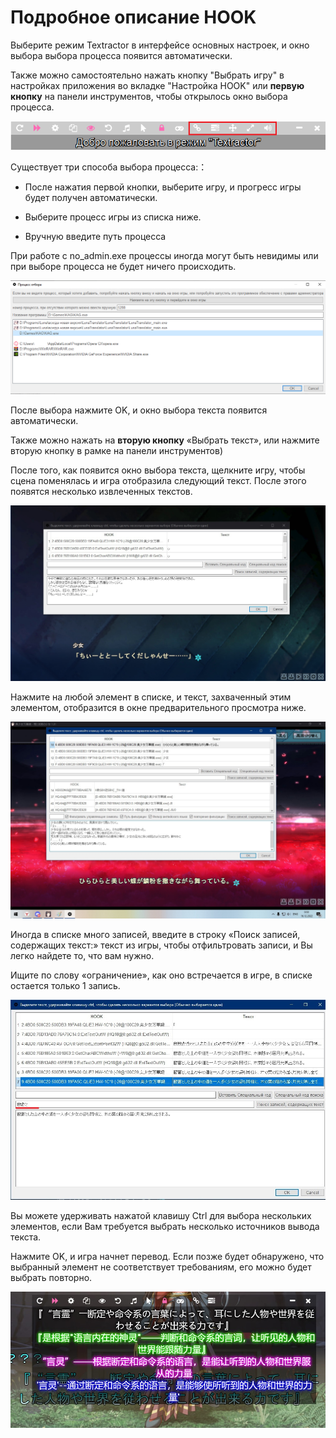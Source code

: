 
# Подробное описание HOOK
 

Выберите режим Textractor в интерфейсе основных настроек, и окно выбора выбора процесса появится автоматически.

Также можно самостоятельно нажать кнопку "Выбрать игру" в настройках приложения во вкладке "Настройка HOOK" или **первую кнопку** на панели инструментов, чтобы открылось окно выбора процесса.


<div align="center"><img src='./ru/pics/toolbar3_ru.png'></div> 


Существует три способа выбора процесса:：

* После нажатия первой кнопки, выберите игру, и прогресс игры будет получен автоматически.

* Выберите процесс игры из списка ниже.

* Вручную введите путь процесса

При работе с no_admin.exe процессы иногда могут быть невидимы или при выборе процесса не будет ничего происходить.

<div align="center"><img src='./ru/pics/selectprocess_ru.png'></div>

После выбора нажмите OK, и окно выбора текста появится автоматически. 

Также можно нажать на **вторую кнопку** «Выбрать текст», или нажмите вторую кнопку в рамке на панели инструментов)

После того, как появится окно выбора текста, щелкните игру, чтобы сцена поменялась и игра отобразила следующий текст. После этого появятся несколько извлеченных текстов.

<div align="center"><img src='./ru/pics/selecttext_ru.png'></div>

Нажмите на любой элемент в списке, и текст, захваченный этим элементом, отобразится в окне предварительного просмотра ниже.

<div align="center"><img src='./ru/pics/yulan_ru.png'></div>

Иногда в списке много записей, введите в строку «Поиск записей, содержащих текст:» текст из игры, чтобы отфильтровать записи, и Вы легко найдете то, что вам нужно.

Ищите по слову «ограничение», как оно встречается в игре, в списке остается только 1 запись.

<div align="center"><img src='./ru/pics/filter_ru.png'></div> 

Вы можете удерживать нажатой клавишу Ctrl для выбора нескольких элементов, если Вам требуется выбрать несколько источников вывода текста.

Нажмите OK, и игра начнет перевод. Если позже будет обнаружено, что выбранный элемент не соответствует требованиям, его можно будет выбрать повторно.



<div align="center"><img src='./ru/pics/reshook_ru.png'></div>